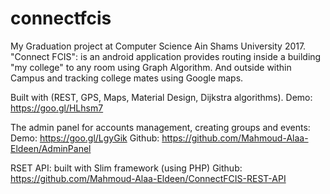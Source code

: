 # connectfcis
My Graduation project at Computer Science Ain Shams University 2017.
"Connect FCIS": is an android application provides routing inside a building "my college" to any room using Graph Algorithm.
And outside within Campus and tracking college mates using Google maps. 

Built with (REST, GPS, Maps, Material Design, Dijkstra algorithms).
Demo: https://goo.gl/HLhsm7


The admin panel for accounts management, creating groups and events:
Demo: https://goo.gl/LgyGik
      Github: https://github.com/Mahmoud-Alaa-Eldeen/AdminPanel


RSET API: built with Slim framework (using PHP)
Github: https://github.com/Mahmoud-Alaa-Eldeen/ConnectFCIS-REST-API


